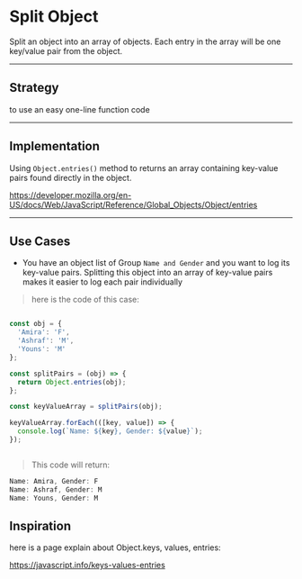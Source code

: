 # Split Object

Split an object into an array of objects. Each entry in the array will be one
key/value pair from the object.

---

## Strategy

to use an easy one-line function code

---

## Implementation

Using `Object.entries()`
method to returns an array containing key-value pairs found directly in the object.

<https://developer.mozilla.org/en-US/docs/Web/JavaScript/Reference/Global_Objects/Object/entries>

---

## Use Cases

- You have an object list of Group `Name and Gender`
and you want to log its key-value pairs.
Splitting this object into an array of key-value pairs
makes it easier to log each pair individually

>here is the code of this case:

```js

const obj = {
  'Amira': 'F',
  'Ashraf': 'M',
  'Youns': 'M'
};

const splitPairs = (obj) => {
  return Object.entries(obj);
};

const keyValueArray = splitPairs(obj);

keyValueArray.forEach(([key, value]) => {
  console.log(`Name: ${key}, Gender: ${value}`);
});



```

>This code will return:

```js
Name: Amira, Gender: F
Name: Ashraf, Gender: M
Name: Youns, Gender: M
```

## Inspiration

here is a page explain about Object.keys, values, entries:

<https://javascript.info/keys-values-entries>
